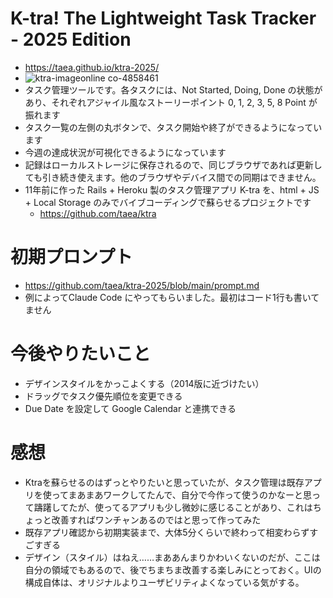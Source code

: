 # K-tra! The Lightweight Task Tracker - 2025 Edition

- https://taea.github.io/ktra-2025/
- ![ktra-imageonline co-4858461](https://github.com/user-attachments/assets/47eca0db-aae1-48bb-bb70-fd967492175f)
- タスク管理ツールです。各タスクには、Not Started, Doing, Done の状態があり、それぞれアジャイル風なストーリーポイント 0, 1, 2, 3, 5, 8 Point が振れます
- タスク一覧の左側の丸ボタンで、タスク開始や終了ができるようになっています
- 今週の達成状況が可視化できるようになっています
- 記録はローカルストレージに保存されるので、同じブラウザであれば更新しても引き続き使えます。他のブラウザやデバイス間での同期はできません。
- 11年前に作った Rails + Heroku 製のタスク管理アプリ K-tra を、html + JS + Local Storage のみでバイブコーディングで蘇らせるプロジェクトです
  - https://github.com/taea/ktra
 
# 初期プロンプト

- https://github.com/taea/ktra-2025/blob/main/prompt.md
- 例によってClaude Code にやってもらいました。最初はコード1行も書いてません

# 今後やりたいこと

- デザインスタイルをかっこよくする（2014版に近づけたい）
- ドラッグでタスク優先順位を変更できる
- Due Date を設定して Google Calendar と連携できる

# 感想

- Ktraを蘇らせるのはずっとやりたいと思っていたが、タスク管理は既存アプリを使ってまあまあワークしてたんで、自分で今作って使うのかなーと思って躊躇してたが、使ってるアプリも少し微妙に感じることがあり、これはちょっと改善すればワンチャンあるのではと思って作ってみた
- 既存アプリ確認から初期実装まで、大体5分くらいで終わって相変わらずすごすぎる
- デザイン（スタイル）はねえ……まああんまりかわいくないのだが、ここは自分の領域でもあるので、後でちまちま改善する楽しみにとっておく。UIの構成自体は、オリジナルよりユーザビリティよくなっている気がする。
